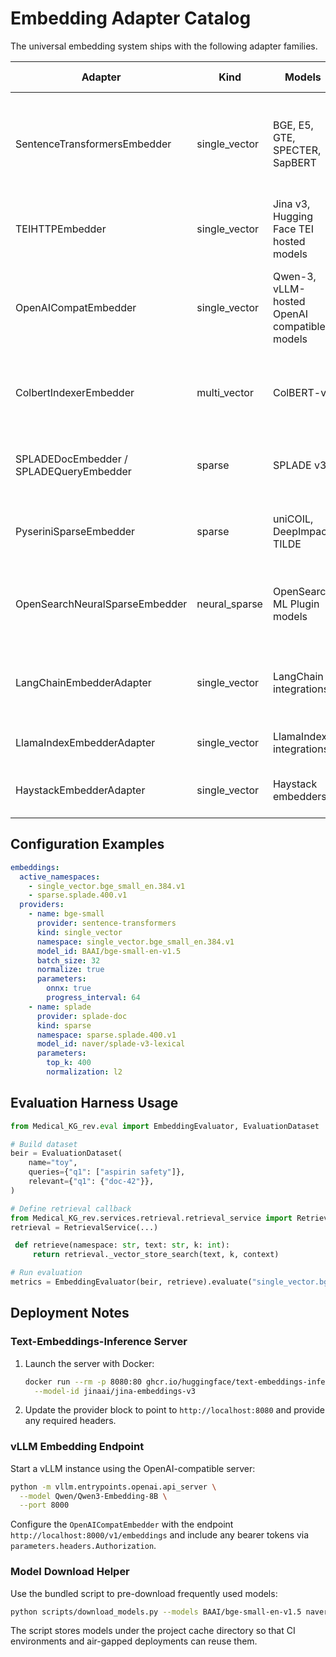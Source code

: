 # Embedding Adapter Catalog

The universal embedding system ships with the following adapter families.

| Adapter | Kind | Models | Parameters | Primary Use Cases |
| ------- | ---- | ------ | ---------- | ----------------- |
| SentenceTransformersEmbedder | single_vector | BGE, E5, GTE, SPECTER, SapBERT | `batch_size`, `normalize`, `prefixes`, `onnx` | General dense retrieval, scientific search, biomedical entity linking |
| TEIHTTPEmbedder | single_vector | Jina v3, Hugging Face TEI hosted models | `endpoint`, `headers`, `timeout` | Offloading inference to TEI servers |
| OpenAICompatEmbedder | single_vector | Qwen-3, vLLM-hosted OpenAI compatible models | `endpoint`, `api_key`, `model_id` | LLM-based embeddings served through OpenAI-compatible APIs |
| ColbertIndexerEmbedder | multi_vector | ColBERT-v2 | `max_doc_tokens`, `shards`, `shard_capacity`, `qdrant_collection` | Late interaction retrieval with FAISS shards or Qdrant |
| SPLADEDocEmbedder / SPLADEQueryEmbedder | sparse | SPLADE v3 | `top_k`, `normalization` | Learned sparse document and query expansion |
| PyseriniSparseEmbedder | sparse | uniCOIL, DeepImpact, TILDE | `weighting`, `normalization` | BM25-style sparse encoders with learned weights |
| OpenSearchNeuralSparseEmbedder | neural_sparse | OpenSearch ML Plugin models | `field`, `ml_model_id`, `external_endpoint` | Neural sparse retrieval with OpenSearch neural fields |
| LangChainEmbedderAdapter | single_vector | LangChain integrations | `class_path`, `init`, `include_offsets` | Bridging LangChain embeddings into the universal pipeline |
| LlamaIndexEmbedderAdapter | single_vector | LlamaIndex integrations | `class_path`, `init`, `include_offsets` | Integrating LlamaIndex embeddings |
| HaystackEmbedderAdapter | single_vector | Haystack embedders | `class_path`, `init`, `include_offsets` | Porting Haystack embedding components |

## Configuration Examples

```yaml
embeddings:
  active_namespaces:
    - single_vector.bge_small_en.384.v1
    - sparse.splade.400.v1
  providers:
    - name: bge-small
      provider: sentence-transformers
      kind: single_vector
      namespace: single_vector.bge_small_en.384.v1
      model_id: BAAI/bge-small-en-v1.5
      batch_size: 32
      normalize: true
      parameters:
        onnx: true
        progress_interval: 64
    - name: splade
      provider: splade-doc
      kind: sparse
      namespace: sparse.splade.400.v1
      model_id: naver/splade-v3-lexical
      parameters:
        top_k: 400
        normalization: l2
```

## Evaluation Harness Usage

```python
from Medical_KG_rev.eval import EmbeddingEvaluator, EvaluationDataset

# Build dataset
beir = EvaluationDataset(
    name="toy",
    queries={"q1": ["aspirin safety"]},
    relevant={"q1": {"doc-42"}},
)

# Define retrieval callback
from Medical_KG_rev.services.retrieval.retrieval_service import RetrievalService
retrieval = RetrievalService(...)

 def retrieve(namespace: str, text: str, k: int):
     return retrieval._vector_store_search(text, k, context)

# Run evaluation
metrics = EmbeddingEvaluator(beir, retrieve).evaluate("single_vector.bge_small_en.384.v1")
```

## Deployment Notes

### Text-Embeddings-Inference Server

1. Launch the server with Docker:
   ```bash
   docker run --rm -p 8080:80 ghcr.io/huggingface/text-embeddings-inference:latest \
     --model-id jinaai/jina-embeddings-v3
   ```
2. Update the provider block to point to `http://localhost:8080` and provide any required headers.

### vLLM Embedding Endpoint

Start a vLLM instance using the OpenAI-compatible server:

```bash
python -m vllm.entrypoints.openai.api_server \
  --model Qwen/Qwen3-Embedding-8B \
  --port 8000
```

Configure the `OpenAICompatEmbedder` with the endpoint `http://localhost:8000/v1/embeddings` and include any bearer tokens via
`parameters.headers.Authorization`.

### Model Download Helper

Use the bundled script to pre-download frequently used models:

```bash
python scripts/download_models.py --models BAAI/bge-small-en-v1.5 naver/splade-v3-lexical
```

The script stores models under the project cache directory so that CI environments and air-gapped deployments can reuse them.
